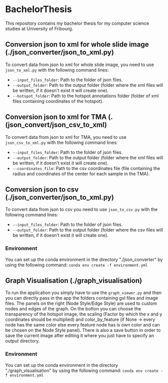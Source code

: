 # BachelorThesis
This repository contains my bachelor thesis for my computer science studies at University of Fribourg.

## Conversion json to xml for whole slide image (./json_converter/json_to_xml.py)
To convert data from json to xml for whole slide image, you need to use `json_to_xml.py` with the following command lines:
- `--input_files_folder`: Path to the folder of json files.
- `--output_folder`: Path to the output folder (folder where the xml files will be written, if it doesn't exist it will create one).
- `--hotspot_folder`: Path to the hotspot annotations folder (folder of xml files containing coordinates of the hotspot).

## Conversion json to xml for TMA (.(json_convert/json_csv_to_xml)
To convert data from json to xml for TMA, you need to use `json_csv_to_xml.py` with the following command lines:
- `--input_files_folder`: Path to the folder of json files.
- `--output_folder`: Path to the output folder (folder where the xml files will be written, if it doesn't exist it will create one).
- `--coordinates_file`: Path to the csv coordinates file (file containing the radius and coordinates of the center for each sample in the TMA).

## Conversion json to csv (./json_converter/json_to_xml.py)
To convert data from json to csv you need to use `json_to_csv.py` with the following command lines:
- `--input_files_folder`: Path to the folder of json files.
- `--output_folder`: Path to the output folder (folder where the csv files will be written, if it doesn't exist it will create one).

### Environment
You can set up the conda environment in the directory "./json_converter" by using the following command: `conda env create -f environment.yml`

## Graph Visualisation (./graph_visualisation)
To run the application you simply have to use the `graph_viewer.py` and then you can directly pass in the app the folders containing gxl files and image files. The panels on the right (Node Style/Edge Style) are used to custom nodes and edges of the graph. On the botton you can choose the transparency of the hotspot image, the scaling (Factor by which the x and y coordinates should be multiplied) and color_by_feature (if None -> every node has the same color else every feature node has is own color and can be chosen on the Node Style panel). There is also a save button in order to save the current image after editing it where you just have to specify an output directory.

### Environment
You can set up the conda environment in the directory "./graph_visualisation" by using the following command: `conda env create -f environment.yml`
